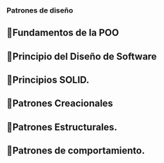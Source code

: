 ###    Patrones de diseño
##     🚀Fundamentos de la POO
##     🚀Principio del Diseño de Software
##     🚀Principios SOLID.
##     🚀Patrones Creacionales
##     🚀Patrones Estructurales.
##     🚀Patrones de comportamiento.